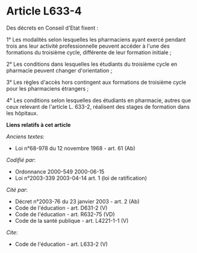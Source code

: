 # Article L633-4

Des décrets en Conseil d'Etat fixent : 

1° Les modalités selon lesquelles les pharmaciens ayant exercé pendant trois ans leur activité professionnelle peuvent
accéder à l'une des formations du troisième cycle, différente de leur formation initiale ; 

2° Les conditions dans lesquelles les étudiants du troisième cycle en pharmacie peuvent changer d'orientation ; 

3° Les règles d'accès hors contingent aux formations de troisième cycle pour les pharmaciens étrangers ; 

4° Les conditions selon lesquelles des étudiants en pharmacie, autres que ceux relevant de l'article L. 633-2, réalisent des
stages de formation dans les hôpitaux.

**Liens relatifs à cet article**

_Anciens textes_:

  - Loi n°68-978 du 12 novembre 1968 - art. 61 (Ab)

_Codifié par_:

  - Ordonnance 2000-549 2000-06-15
  - Loi n°2003-339 2003-04-14 art. 1 (loi de ratification)

_Cité par_:

  - Décret n°2003-76 du 23 janvier 2003 - art. 2 (Ab)
  - Code de l'éducation - art. D631-2 (V)
  - Code de l'éducation - art. R632-75 (VD)
  - Code de la santé publique - art. L4221-1-1 (V)

_Cite_:

  - Code de l'éducation - art. L633-2 (V)
